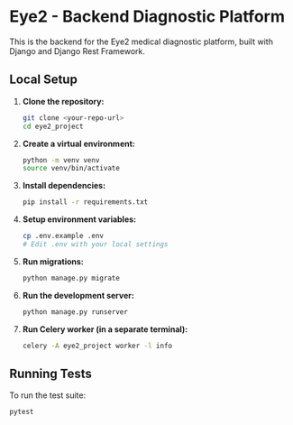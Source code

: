 # Eye2 - Backend Diagnostic Platform

This is the backend for the Eye2 medical diagnostic platform, built with Django and Django Rest Framework.

## Local Setup

1.  **Clone the repository:**
    ```bash
    git clone <your-repo-url>
    cd eye2_project
    ```

2.  **Create a virtual environment:**
    ```bash
    python -m venv venv
    source venv/bin/activate
    ```

3.  **Install dependencies:**
    ```bash
    pip install -r requirements.txt
    ```

4.  **Setup environment variables:**
    ```bash
    cp .env.example .env
    # Edit .env with your local settings
    ```

5.  **Run migrations:**
    ```bash
    python manage.py migrate
    ```

6.  **Run the development server:**
    ```bash
    python manage.py runserver
    ```

7.  **Run Celery worker (in a separate terminal):**
    ```bash
    celery -A eye2_project worker -l info
    ```

## Running Tests

To run the test suite:
```bash
pytest